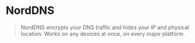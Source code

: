 # NordDNS
> NordDNS encrypts your DNS traffic and hides your IP and physical location. Works on any devices at once, on every major platform.
